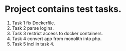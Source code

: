 # Project contains test tasks.
1. Task 1 fix Dockerfile. 
2. Task 2 parse logins.
3. Task 3 restrict access to docker containers.
4. Task 4 convert app from monolith into php.
5. Task 5 incl in task 4.

